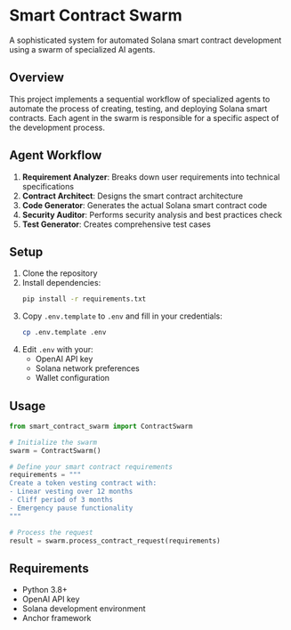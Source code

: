 # Smart Contract Swarm

A sophisticated system for automated Solana smart contract development using a swarm of specialized AI agents.

## Overview

This project implements a sequential workflow of specialized agents to automate the process of creating, testing, and deploying Solana smart contracts. Each agent in the swarm is responsible for a specific aspect of the development process.

## Agent Workflow

1. **Requirement Analyzer**: Breaks down user requirements into technical specifications
2. **Contract Architect**: Designs the smart contract architecture
3. **Code Generator**: Generates the actual Solana smart contract code
4. **Security Auditor**: Performs security analysis and best practices check
5. **Test Generator**: Creates comprehensive test cases

## Setup

1. Clone the repository
2. Install dependencies:
   ```bash
   pip install -r requirements.txt
   ```
3. Copy `.env.template` to `.env` and fill in your credentials:
   ```bash
   cp .env.template .env
   ```
4. Edit `.env` with your:
   - OpenAI API key
   - Solana network preferences
   - Wallet configuration

## Usage

```python
from smart_contract_swarm import ContractSwarm

# Initialize the swarm
swarm = ContractSwarm()

# Define your smart contract requirements
requirements = """
Create a token vesting contract with:
- Linear vesting over 12 months
- Cliff period of 3 months
- Emergency pause functionality
"""

# Process the request
result = swarm.process_contract_request(requirements)
```

## Requirements

- Python 3.8+
- OpenAI API key
- Solana development environment
- Anchor framework

